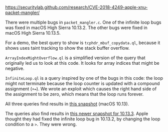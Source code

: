https://securitylab.github.com/research/CVE-2018-4249-apple-xnu-packet-mangler/

There were multiple bugs in `packet_mangler.c`. One of the infinite loop bugs was fixed in macOS High Sierra 10.13.2. The other bugs were fixed in macOS High Sierra 10.13.5.

For a demo, the best query to show is `tcphdr_mbuf_copydata.ql`, because it shows uses taint tracking to show the stack buffer overflow.

`ArrayIndexMightOverflow.ql` is a simplified version of the query that originally led us to look at this code. It looks for array indices that might be negative.

`InfiniteLoop.ql` is a query inspired by one of the bugs in this code: the loop might not terminate because the loop counter is updated with a compound assignment (`+=`). We wrote an exploit which causes the right hand side of the assignment to be zero, which means that the loop runs forever.

All three queries find results in [this snapshot](https://github.com/khulnasoft-lab/securitylab/releases/download/xnu-macos10.13-codeql-database/XNU-revision-2017-June-13--15-52-38.zip) (macOS 10.13).

The queries also find results in [this newer snapshot for 10.13.3](https://github.com/khulnasoft-lab/securitylab/releases/download/xnu-macos10.13.3-codeql-database/xnu-4570.41.2_macOS-10.13.3_Semmle-1.16.1.zip). Apple thought they had fixed the infinite loop bug in 10.13.2, by changing the loop condition to a `>`. They were wrong.
